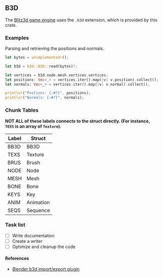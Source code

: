 ## B3D

The [Blitz3d game engine](https://github.com/blitz-research/blitz3d) uses the `.b3d` extension, which is provided by this crate.

### Examples

Parsing and retrieving the positions and normals.

```rust
let bytes = unimplemented!();

let b3d = b3d::B3D::read(bytes)?;

let vertices = b3d.node.mesh.vertices.vertices;
let positions: Vec<_> = vertices.iter().map(|v| v.position).collect();
let normals: Vec<_> = vertices.iter().map(|v| v.normal).collect();

println!("Postions: {:#?}", positions);
println!("Normals: {:#?}", normals);
```

### Chunk Tables

**NOT ALL of these labels connects to the struct directly. (For instance, `TEXS` is an array of `Texture`).**

| Label | Struct |
|---------|---------|
| BB3D     | BB3D     |
| TEXS     | Texture     |
| BRUS     | Brush     |
| NODE     | Node     |
| MESH     | Mesh     |
| BONE     | Bone     |
| KEYS     | Key     |
| ANIM     | Animation     |
| SEQS     | Sequence     |

### Task list

- [ ] Write documentation
- [ ] Create a writer
- [ ] Optimize and cleanup the code

#### References
- [Blender b3d import/export plugin](https://github.com/joric/io_scene_b3d)
